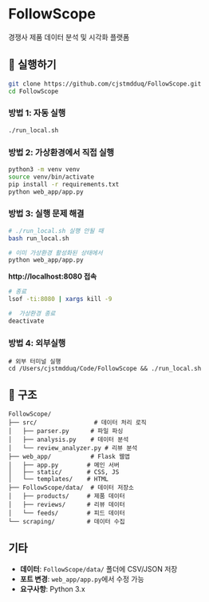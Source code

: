 # FollowScope
경쟁사 제품 데이터 분석 및 시각화 플랫폼 

## 🚀 실행하기

```bash
git clone https://github.com/cjstmdduq/FollowScope.git
cd FollowScope
```

### 방법 1: 자동 실행
```bash
./run_local.sh
```

### 방법 2: 가상환경에서 직접 실행
```bash
python3 -m venv venv
source venv/bin/activate
pip install -r requirements.txt
python web_app/app.py
```

### 방법 3: 실행 문제 해결
```bash
# ./run_local.sh 실행 안될 때
bash run_local.sh

# 이미 가상환경 활성화된 상태에서
python web_app/app.py
```

**http://localhost:8080 접속**

```bash
# 종료
lsof -ti:8080 | xargs kill -9
```


```bash
#  가상환경 종료
deactivate
```

### 방법 4: 외부실행

```
# 외부 터미널 실행
cd /Users/cjstmdduq/Code/FollowScope && ./run_local.sh
```


## 📁 구조

```
FollowScope/
├── src/                # 데이터 처리 로직
│   ├── parser.py      # 파일 파싱
│   ├── analysis.py    # 데이터 분석
│   └── review_analyzer.py # 리뷰 분석
├── web_app/           # Flask 웹앱
│   ├── app.py        # 메인 서버
│   ├── static/       # CSS, JS
│   └── templates/    # HTML
├── FollowScope/data/  # 데이터 저장소
│   ├── products/     # 제품 데이터
│   ├── reviews/      # 리뷰 데이터
│   └── feeds/        # 피드 데이터
└── scraping/         # 데이터 수집
```

## 기타

- **데이터**: `FollowScope/data/` 폴더에 CSV/JSON 저장
- **포트 변경**: `web_app/app.py`에서 수정 가능
- **요구사항**: Python 3.x